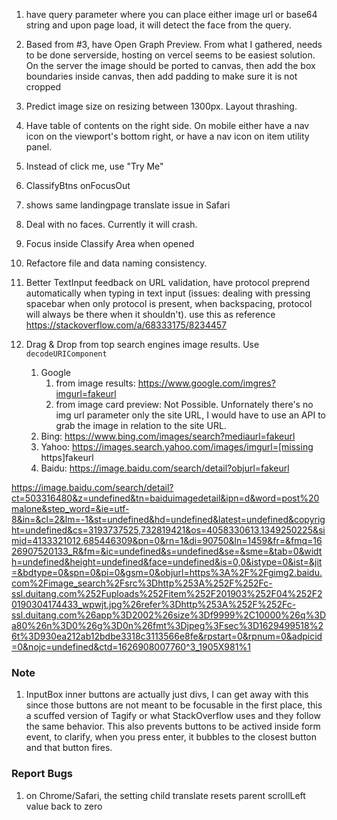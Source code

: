 1. have query parameter where you can place either image url or base64 string and upon page load, it will detect the face from the query.
2. Based from #3, have Open Graph Preview. From what I gathered, needs to be done serverside, hosting on vercel seems to be easiest solution. On the server the image should be ported to canvas, then add the box boundaries inside canvas, then add padding to make sure it is not cropped

3. Predict image size on resizing between 1300px. Layout thrashing.
4. Have table of contents on the right side. On mobile either have a nav icon on the viewport's bottom right, or have a nav icon on item utility panel.
5. Instead of click me, use "Try Me"
6. ClassifyBtns onFocusOut
7. shows same landingpage translate issue in Safari
8. Deal with no faces. Currently it will crash.
9. Focus inside Classify Area when opened
10. Refactore file and data naming consistency.
11. Better TextInput feedback on URL validation, have protocol preprend automatically when typing in text input (issues: dealing with pressing spacebar when only protocol is present, when backspacing, protocol will always be there when it shouldn't). use this as reference https://stackoverflow.com/a/68333175/8234457
12. Drag & Drop from top search engines image results. Use `decodeURIComponent`
    1. Google
       1. from image results: https://www.google.com/imgres?imgurl=fakeurl
       2. from image card preview: Not Possible. Unfornately there's no img url parameter only the site URL, I would have to use an API to grab the image in relation to the site URL.
    2. Bing: https://www.bing.com/images/search?mediaurl=fakeurl
    3. Yahoo: https://images.search.yahoo.com/images/imgurl=[missing https]fakeurl
    4. Baidu: https://image.baidu.com/search/detail?objurl=fakeurl

https://image.baidu.com/search/detail?ct=503316480&z=undefined&tn=baiduimagedetail&ipn=d&word=post%20malone&step_word=&ie=utf-8&in=&cl=2&lm=-1&st=undefined&hd=undefined&latest=undefined&copyright=undefined&cs=3193737525,732819421&os=4058330613,1349250225&simid=4133321012,685446309&pn=0&rn=1&di=90750&ln=1459&fr=&fmq=1626907520133_R&fm=&ic=undefined&s=undefined&se=&sme=&tab=0&width=undefined&height=undefined&face=undefined&is=0,0&istype=0&ist=&jit=&bdtype=0&spn=0&pi=0&gsm=0&objurl=https%3A%2F%2Fgimg2.baidu.com%2Fimage_search%2Fsrc%3Dhttp%253A%252F%252Fc-ssl.duitang.com%252Fuploads%252Fitem%252F201903%252F04%252F20190304174433_wpwjt.jpg%26refer%3Dhttp%253A%252F%252Fc-ssl.duitang.com%26app%3D2002%26size%3Df9999%2C10000%26q%3Da80%26n%3D0%26g%3D0n%26fmt%3Djpeg%3Fsec%3D1629499518%26t%3D930ea212ab12bdbe3318c3113566e8fe&rpstart=0&rpnum=0&adpicid=0&nojc=undefined&ctd=1626908007760^3_1905X981%1

### Note

1. InputBox inner buttons are actually just divs, I can get away with this since those buttons are not meant to be focusable in the first place, this a scuffed version of Tagify or what StackOverflow uses and they follow the same behavior. This also prevents buttons to be actived inside form event, to clarify, when you press enter, it bubbles to the closest button and that button fires.

### Report Bugs

1. on Chrome/Safari, the setting child translate resets parent scrollLeft value back to zero
